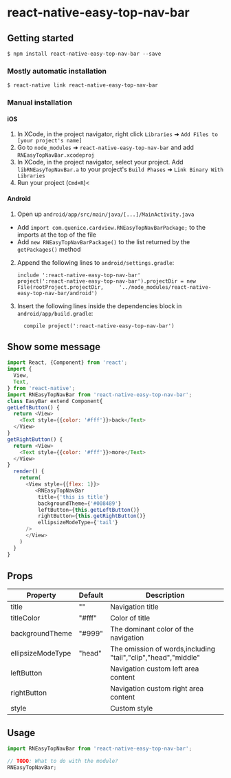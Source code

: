 
# react-native-easy-top-nav-bar



## Getting started

`$ npm install react-native-easy-top-nav-bar --save`

### Mostly automatic installation

`$ react-native link react-native-easy-top-nav-bar`

### Manual installation


#### iOS

1. In XCode, in the project navigator, right click `Libraries` ➜ `Add Files to [your project's name]`
2. Go to `node_modules` ➜ `react-native-easy-top-nav-bar` and add `RNEasyTopNavBar.xcodeproj`
3. In XCode, in the project navigator, select your project. Add `libRNEasyTopNavBar.a` to your project's `Build Phases` ➜ `Link Binary With Libraries`
4. Run your project (`Cmd+R`)<

#### Android

1. Open up `android/app/src/main/java/[...]/MainActivity.java`
  - Add `import com.quenice.cardview.RNEasyTopNavBarPackage;` to the imports at the top of the file
  - Add `new RNEasyTopNavBarPackage()` to the list returned by the `getPackages()` method
2. Append the following lines to `android/settings.gradle`:
  	```
  	include ':react-native-easy-top-nav-bar'
  	project(':react-native-easy-top-nav-bar').projectDir = new File(rootProject.projectDir, 	'../node_modules/react-native-easy-top-nav-bar/android')
  	```
3. Insert the following lines inside the dependencies block in `android/app/build.gradle`:
  	```
      compile project(':react-native-easy-top-nav-bar')
  	```
    
## Show some message    
  ```js
  import React, {Component} from 'react';
  import {
    View,
    Text,
  } from 'react-native';
  import RNEasyTopNavBar from 'react-native-easy-top-nav-bar';
  class EasyBar extend Component{
  getLeftButton() {
    return <View>
      <Text style={{color: '#fff'}}>back</Text>
    </View>
  }
  getRightButton() {
    return <View>
      <Text style={{color: '#fff'}}>more</Text>
    </View>
  }
    render() {
      return(
        <View style={{flex: 1}}>
           <RNEasyTopNavBar
            title={'this is title'}
            backgroundTheme={'#008489'}
            leftButton={this.getLeftButton()}
            rightButton={this.getRightButton()}
            ellipsizeModeType={'tail'}
        />
        </View>
      )
    }
  }
```  
    
    
## Props

Property | Default | Description
--------- | ------------- | ------------
title | "" | Navigation title
titleColor | "#fff" | Color of title
backgroundTheme | "#999" | The dominant color of the navigation
ellipsizeModeType | "head" | The omission of words,including "tail","clip","head","middle"
leftButton | | Navigation custom left area content
rightButton| | Navigation custom right area content
style| | Custom style


## Usage
```javascript
import RNEasyTopNavBar from 'react-native-easy-top-nav-bar';

// TODO: What to do with the module?
RNEasyTopNavBar;



